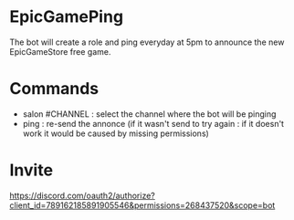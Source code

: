 # EpicGamePing
The bot will create a role and ping everyday at 5pm to announce the new EpicGameStore free game.

# Commands

- salon #CHANNEL : select the channel where the bot will be pinging
- ping : re-send the annonce (if it wasn't send to try again : if it doesn't work it would be caused by missing permissions)

# Invite
https://discord.com/oauth2/authorize?client_id=789162185891905546&permissions=268437520&scope=bot
